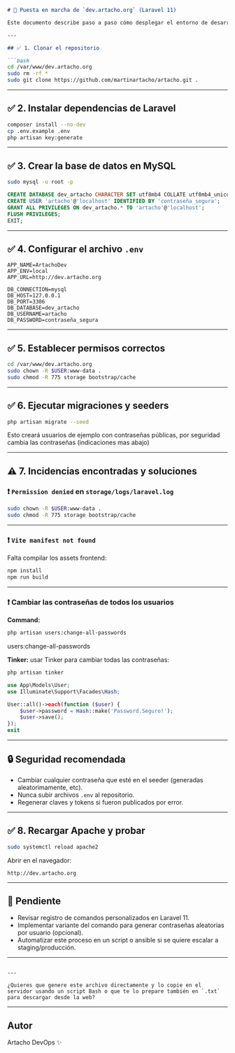 ````markdown
# 🚀 Puesta en marcha de `dev.artacho.org` (Laravel 11)

Este documento describe paso a paso cómo desplegar el entorno de desarrollo `dev.artacho.org` en un VPS con Ubuntu 24.04 y Apache, usando el repositorio [martinartacho/artacho](https://github.com/martinartacho/artacho). Incluye las incidencias encontradas y sus soluciones.

---

## ✅ 1. Clonar el repositorio

```bash
cd /var/www/dev.artacho.org
sudo rm -rf *
sudo git clone https://github.com/martinartacho/artacho.git .
````

---

## ✅ 2. Instalar dependencias de Laravel

```bash
composer install --no-dev
cp .env.example .env
php artisan key:generate
```

---

## ✅ 3. Crear la base de datos en MySQL

```bash
sudo mysql -u root -p
```

```sql
CREATE DATABASE dev_artacho CHARACTER SET utf8mb4 COLLATE utf8mb4_unicode_ci;
CREATE USER 'artacho'@'localhost' IDENTIFIED BY 'contraseña_segura';
GRANT ALL PRIVILEGES ON dev_artacho.* TO 'artacho'@'localhost';
FLUSH PRIVILEGES;
EXIT;
```

---

## ✅ 4. Configurar el archivo `.env`

```env
APP_NAME=ArtachoDev
APP_ENV=local
APP_URL=http://dev.artacho.org

DB_CONNECTION=mysql
DB_HOST=127.0.0.1
DB_PORT=3306
DB_DATABASE=dev_artacho
DB_USERNAME=artacho
DB_PASSWORD=contraseña_segura
```

---

## ✅ 5. Establecer permisos correctos

```bash
cd /var/www/dev.artacho.org
sudo chown -R $USER:www-data .
sudo chmod -R 775 storage bootstrap/cache
```

---

## ✅ 6. Ejecutar migraciones y seeders

```bash
php artisan migrate --seed
```

Esto creará usuarios de ejemplo con contraseñas públicas, por seguridad cambia las contraseñas (indicaciones mas abajo) 

---

## ⚠️ 7. Incidencias encontradas y soluciones

### ❗ `Permission denied` en `storage/logs/laravel.log`

```bash
sudo chown -R $USER:www-data .
sudo chmod -R 775 storage bootstrap/cache
```

---

### ❗ `Vite manifest not found`

Falta compilar los assets frontend:

```bash
npm install
npm run build
```

---

### ❗ Cambiar las contraseñas de todos los usuarios

**Command:**

```bash
php artisan users:change-all-passwords
```

users:change-all-passwords

**Tinker:** usar Tinker para cambiar todas las contraseñas:

```bash
php artisan tinker
```

```php
use App\Models\User;
use Illuminate\Support\Facades\Hash;

User::all()->each(function ($user) {
    $user->password = Hash::make('Password.Seguro!');
    $user->save();
});
exit
```

---

## 🔒 Seguridad recomendada

* Cambiar cualquier contraseña que esté en el seeder (generadas aleatorimamente, etc).
* Nunca subir archivos `.env` al repositorio.
* Regenerar claves y tokens si fueron publicados por error.

---

## ✅ 8. Recargar Apache y probar

```bash
sudo systemctl reload apache2
```

Abrir en el navegador:

```
http://dev.artacho.org
```

---

## 📌 Pendiente

* Revisar registro de comandos personalizados en Laravel 11.
* Implementar variante del comando para generar contraseñas aleatorias por usuario (opcional).
* Automatizar este proceso en un script o ansible si se quiere escalar a staging/producción.

---

```

---

¿Quieres que genere este archivo directamente y lo copie en el servidor usando un script Bash o que te lo prepare también en `.txt` para descargar desde la web?
```

---

## Autor
Artacho DevOps ✨
